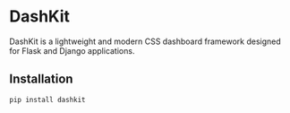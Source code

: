 # DashKit

DashKit is a lightweight and modern CSS dashboard framework designed for Flask and Django applications.

## Installation

```bash
pip install dashkit
```
